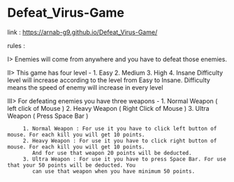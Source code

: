 # Defeat_Virus-Game

link : https://arnab-g9.github.io/Defeat_Virus-Game/


rules :

I> Enemies will come from anywhere and you have to defeat those enemies.

II> This game has four level - 1. Easy 
                               2. Medium 
                               3. High
                               4. Insane
  Difficulty level will increase according to the level from Easy to Insane. Difficulty means the speed of enemy will increase in every level
  
  III> For defeating enemies you have three weapons - 1. Normal Weapon  ( left click of Mouse )
                                                      2. Heavy Weapon   ( Right Click of Mouse )
                                                      3. Ultra Weapon   (     Press Space Bar  )
                                                      
                                                      
         1. Normal Weapon : For use it you have to click left button of mouse. For each kill you will get 10 points.
         2. Heavy Weapon : For use it you have to click right button of mouse. For each kill you will get 10 points. 
            And for use that weapon 20 points will be deducted.
         3. Ultra Weapon : For use it you have to press Space Bar. For use that your 50 points will be deducted. You 
            can use that weapon when you have minimum 50 points.
